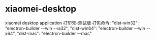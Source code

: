 # xiaomei-desktop
xiaomei desktop application
打印壳-测试版
打包命令:
"dist-win32": "electron-builder --win --ia32",
"dist-win64": "electron-builder --win --x64",
"dist-mac": "electron-builder --mac"

